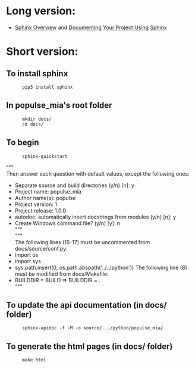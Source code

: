 # Long version:
* [Sphinx Overview](http://www.sphinx-doc.org/en/master/index.html) and [Documenting Your Project Using Sphinx](https://pythonhosted.org/an_example_pypi_project/sphinx.html)
# Short version:

## To install sphinx
          pip3 install sphinx

## In populse_mia's root folder
          mkdir docs/
          cd docs/

## To begin
          sphinx-quickstart
"""  
Then answer each question with default values, except the following ones:
 - Separate source and build directories (y/n) [n]: y
 - Project name: populse_mia
 - Author name(s): populse
 - Project version: 1
 - Project release: 1.0.0
 - autodoc: automatically insert docstrings from modules (y/n) [n]: y
 - Create Windows command file? (y/n) [y]: n  
"""  
"""  
The following lines (15-17) must be uncommented from docs/source/conf.py:
 - import os
 - import sys
 - sys.path.insert(0, os.path.abspath('../../python'))
The following line (8) must be modified from docs/Makefile:
 - BUILDDIR      = BUILD  =>  BUILDDIR      = .  
"""

## To update the api documentation (in docs/ folder)
          sphinx-apidoc -f -M -o source/ ../python/populse_mia/

## To generate the html pages (in docs/ folder)
          make html
